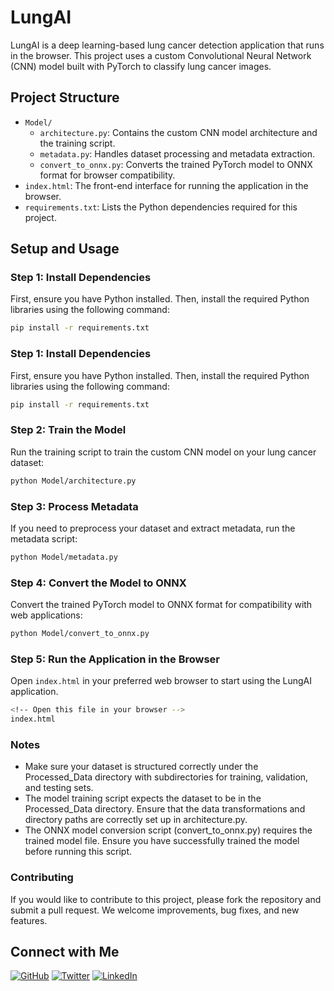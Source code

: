# LungAI

LungAI is a deep learning-based lung cancer detection application that runs in the browser. This project uses a custom Convolutional Neural Network (CNN) model built with PyTorch to classify lung cancer images.

## Project Structure

- `Model/`
  - `architecture.py`: Contains the custom CNN model architecture and the training script.
  - `metadata.py`: Handles dataset processing and metadata extraction.
  - `convert_to_onnx.py`: Converts the trained PyTorch model to ONNX format for browser compatibility.
- `index.html`: The front-end interface for running the application in the browser.
- `requirements.txt`: Lists the Python dependencies required for this project.

## Setup and Usage

### Step 1: Install Dependencies

First, ensure you have Python installed. Then, install the required Python libraries using the following command:

```bash
pip install -r requirements.txt
```

### Step 1: Install Dependencies

First, ensure you have Python installed. Then, install the required Python libraries using the following command:

```bash
pip install -r requirements.txt
```

### Step 2: Train the Model

Run the training script to train the custom CNN model on your lung cancer dataset:

```bash
python Model/architecture.py
```

### Step 3: Process Metadata

If you need to preprocess your dataset and extract metadata, run the metadata script:

```bash
python Model/metadata.py
```

### Step 4: Convert the Model to ONNX

Convert the trained PyTorch model to ONNX format for compatibility with web applications:

```bash
python Model/convert_to_onnx.py
```

### Step 5: Run the Application in the Browser

Open `index.html` in your preferred web browser to start using the LungAI application.

```bash
<!-- Open this file in your browser -->
index.html
```

### Notes

- Make sure your dataset is structured correctly under the Processed_Data directory with subdirectories for training, validation, and testing sets.
- The model training script expects the dataset to be in the Processed_Data directory. Ensure that the data transformations and directory paths are correctly set up in architecture.py.
- The ONNX model conversion script (convert_to_onnx.py) requires the trained model file. Ensure you have successfully trained the model before running this script.

### Contributing

If you would like to contribute to this project, please fork the repository and submit a pull request. We welcome improvements, bug fixes, and new features.

## Connect with Me

[![GitHub](https://img.shields.io/badge/-GitHub-181717?style=for-the-badge&logo=github)](https://github.com/DorsaRoh)
[![Twitter](https://img.shields.io/badge/-Twitter-1DA1F2?style=for-the-badge&logo=twitter)](https://twitter.com/Dorsa_Rohani)
[![LinkedIn](https://img.shields.io/badge/-LinkedIn-0077B5?style=for-the-badge&logo=linkedin)](https://www.linkedin.com/in/dorsarohani/)